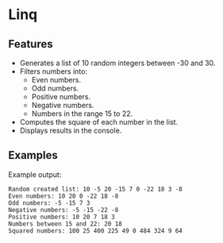 # Linq

## Features
- Generates a list of 10 random integers between -30 and 30.
- Filters numbers into:
  - Even numbers.
  - Odd numbers.
  - Positive numbers.
  - Negative numbers.
  - Numbers in the range 15 to 22.
- Computes the square of each number in the list.
- Displays results in the console.


## Examples
Example output:
```plaintext
Random created list: 10 -5 20 -15 7 0 -22 18 3 -8
Even numbers: 10 20 0 -22 18 -8
Odd numbers: -5 -15 7 3
Negative numbers: -5 -15 -22 -8
Positive numbers: 10 20 7 18 3
Numbers between 15 and 22: 20 18
Squared numbers: 100 25 400 225 49 0 484 324 9 64
